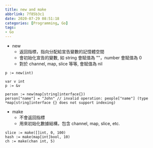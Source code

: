 ```yaml
---
title: new and make
abbrlink: 7f85b3c1
date: 2020-07-29 08:51:18
categories: [Programming, Go]
tags:
- Go
---
```

* new
  * 返回指標，指向分配給宣告變數的記憶體空間
  * 會初始化宣告的變數, 如 string 會賦值為 ""，number 會賦值為 0
  * 對於 channel, map, slice 等等, 會賦值為 nil
```golang
p := new(int)

var v int
p := &v

person := new(map[string]interface{})
person["name"] = "John" // invalid operation: people["name"] (type *map[string]interface {} does not support indexing)
```
* make
  * 不會返回指標
  * 用來初始化數據結構，包含 channel, map, slice, etc.
```golang
slice := make([]int, 0, 100)
hash := make(map[int]bool, 10)
ch := make(chan int, 5)
```